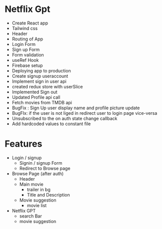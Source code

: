 # Netflix Gpt

- Create React app
- Tailwind css
- Header
- Routing of App
- Login Form
- Sign up Form
- Form validation
- useRef Hook
- Firebase setup
- Deploying app to production
- Create signup useraccount
- Implement sign in user api
- created redux store with userSlice
- Implemented Sign out
- Updated Profile api call
- Fetch movies from TMDB api
- BugFix : Sign Up user display name and profile picture update
- BugFIx: if the user is not liged in redirect user to login page vice-versa
- Unsubscribed to the on auth state change callback
- Add hardcoded values to constant file
# Features
- Login / signup
    - Signin / signup Form
    - Redirect to Browse page
- Browse Page (after auth)
    - Header
    - Main movie
        - trailer in bg
        - Title and Description
    - Movie suggestion
        - movie list
- Netflix GPT
    - search Bar
    - movie suggestion